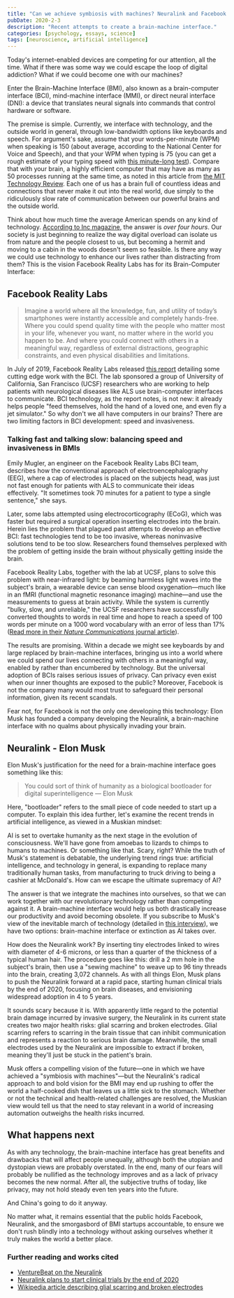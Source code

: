 ```yaml
---
title: "Can we achieve symbiosis with machines? Neuralink and Facebook try to answer the question."
pubDate: 2020-2-3
description: "Recent attempts to create a brain-machine interface."
categories: [psychology, essays, science]
tags: [neuroscience, artificial intelligence]
---
```

Today's internet-enabled devices are competing for our attention, all the time. What if there was some way we could escape the loop of digital addiction? What if we could become one with our machines?

Enter the Brain-Machine Interface (BMI), also known as a brain-computer interface (BCI), mind-machine interface (MMI), or direct neural interface (DNI): a device that translates neural signals into commands that control hardware or software.

The premise is simple. Currently, we interface with technology, and the outside world in general, through low-bandwidth options like keyboards and speech. For argument's sake, assume that your words-per-minute (WPM) when speaking is 150 (about average, according to the National Center for Voice and Speech), and that your WPM when typing is 75 (you can get a rough estimate of your typing speed with [this minute-long test](https://thetypingcat.com/typing-speed-test/1m)). Compare that with your brain, a highly efficient computer that may have as many as 50 processes running at the same time, as noted in this article from [the MIT Technology Review](https://www.technologyreview.com/s/532291/fmri-data-reveals-the-number-of-parallel-processes-running-in-the-brain/). Each one of us has a brain full of countless ideas and connections that never make it out into the real world, due simply to the ridiculously slow rate of communication between our powerful brains and the outside world.

Think about how much time the average American spends on any kind of technology. [According to Inc magazine](https://www.inc.com/melanie-curtin/are-you-on-your-phone-too-much-average-person-spends-this-many-hours-on-it-every-day.html), the answer is *over four hours*. Our society is just beginning to realize the way digital overload can isolate us from nature and the people closest to us, but becoming a hermit and moving to a cabin in the woods doesn't seem so feasible. Is there any way we could use technology to enhance our lives rather than distracting from them? This is the vision Facebook Reality Labs has for its Brain-Computer Interface:

## Facebook Reality Labs

> Imagine a world where all the knowledge, fun, and utility of today’s smartphones were instantly accessible and completely hands-free. Where you could spend quality time with the people who matter most in your life, whenever you want, no matter where in the world you happen to be. And where you could connect with others in a meaningful way, regardless of external distractions, geographic constraints, and even physical disabilities and limitations.

In July of 2019, Facebook Reality Labs released [this report](https://tech.fb.com/imagining-a-new-interface-hands-free-communication-without-saying-a-word/) detailing some cutting edge work with the BCI. The lab sponsored a group of University of California, San Francisco (UCSF) researchers who are working to help patients with neurological diseases like ALS use brain-computer interfaces to communicate. BCI technology, as the report notes, is not new: it already helps people "feed themselves, hold the hand of a loved one, and even fly a jet simulator." So why don't we all have computers in our brains? There are two limiting factors in BCI development: speed and invasiveness.

### Talking fast and talking slow: balancing speed and invasiveness in BMIs

Emily Mugler, an engineer on the Facebook Reality Labs BCI team, describes how the conventional approach of electroencephalography (EEG), where a cap of electrodes is placed on the subjects head, was just not fast enough for patients with ALS to communicate their ideas effectively. "It sometimes took 70 minutes for a patient to type a single sentence," she says.

Later, some labs attempted using electrocorticography (ECoG), which was faster but required a surgical operation inserting electrodes into the brain. Herein lies the problem that plagued past attempts to develop an effective BCI: fast technologies tend to be too invasive, whereas noninvasive solutions tend to be too slow. Researchers found themselves perplexed with the problem of getting inside the brain without physically getting inside the brain.

Facebook Reality Labs, together with the lab at UCSF, plans to solve this problem with near-infrared light: by beaming harmless light waves into the subject's brain, a wearable device can sense blood oxygenation—much like in an fMRI (functional magnetic resonance imaging) machine—and use the measurements to guess at brain activity. While the system is currently "bulky, slow, and unreliable," the UCSF researchers have successfully converted thoughts to words in real time and hope to reach a speed of 100 words per minute on a 1000 word vocabulary with an error of less than 17% ([Read more in their *Nature Communications* journal article](https://www.nature.com/articles/s41467-019-10994-4)).

The results are promising. Within a decade we might see keyboards by and large replaced by brain-machine interfaces, bringing us into a world where we could spend our lives connecting with others in a meaningful way, enabled by rather than encumbered by technology. But the universal adoption of BCIs raises serious issues of privacy. Can privacy even exist when our inner thoughts are exposed to the public? Moreover, Facebook is not the company many would most trust to safeguard their personal information, given its recent scandals.

Fear not, for Facebook is not the only one developing this technology: Elon Musk has founded a company developing the Neuralink, a brain-machine interface with no qualms about physically invading your brain.

## Neuralink - Elon Musk

Elon Musk's justification for the need for a brain-machine interface goes something like this:

> You could sort of think of humanity as a biological bootloader for digital superintelligence
> — Elon Musk

Here, "bootloader" refers to the small piece of code needed to start up a computer. To explain this idea further, let's examine the recent trends in artificial intelligence, as viewed in a Muskian mindset:

AI is set to overtake humanity as the next stage in the evolution of consciousness. We'll have gone from amoebas to lizards to chimps to humans to machines. Or something like that. Scary, right? While the truth of Musk's statement is debatable, the underlying trend rings true: artificial intelligence, and technology in general, is expanding to replace many traditionally human tasks, from manufacturing to truck driving to being a cashier at McDonald's. How can we escape the ultimate supremacy of AI?

The answer is that we integrate the machines into ourselves, so that we can work together with our revolutionary technology rather than competing against it. A brain-machine interface would help us both drastically increase our productivity and avoid becoming obsolete. If you subscribe to Musk's view of the inevitable march of technology (detailed in [this interview](https://www.youtube.com/watch?v=f3lUEnMaiAU)), we have two options: brain-machine interface or extinction as AI takes over.

How does the Neuralink work? By inserting tiny electrodes linked to wires with diameter of 4-6 microns, or less than a quarter of the thickness of a typical human hair. The procedure goes like this: drill a 2 mm hole in the subject's brain, then use a "sewing machine" to weave up to 96 tiny threads into the brain, creating 3,072 channels. As with all things Elon, Musk plans to push the Neuralink forward at a rapid pace, starting human clinical trials by the end of 2020, focusing on brain diseases, and envisioning widespread adoption in 4 to 5 years.

It sounds scary because it is. With apparently little regard to the potential brain damage incurred by invasive surgery, the Neuralink in its current state creates two major health risks: glial scarring and broken electrodes. Glial scarring refers to scarring in the brain tissue that can inhibit communication and represents a reaction to serious brain damage. Meanwhile, the small electrodes used by the Neuralink are impossible to extract if broken, meaning they'll just be stuck in the patient's brain.

Musk offers a compelling vision of the future—one in which we have achieved a "symbiosis with machines"—but the Neuralink's radical approach to and bold vision for the BMI may end up rushing to offer the world a half-cooked dish that leaves us a little sick to the stomach. Whether or not the technical and health-related challenges are resolved, the Muskian view would tell us that the need to stay relevant in a world of increasing automation outweighs the health risks incurred.

## What happens next

As with any technology, the brain-machine interface has great benefits and drawbacks that will affect people unequally, although both the utopian and dystopian views are probably overstated. In the end, many of our fears will probably be nullified as the technology improves and as a lack of privacy becomes the new normal. After all, the subjective truths of today, like privacy, may not hold steady even ten years into the future.

And China's going to do it anyway.

No matter what, it remains essential that the public holds Facebook, Neuralink, and the smorgasbord of BMI startups accountable, to ensure we don't rush blindly into a technology without asking ourselves whether it truly makes the world a better place.

### Further reading and works cited

- [VentureBeat on the Neuralink](https://venturebeat.com/2019/07/16/neuralinks-technology-embeds-tiny-wires-in-the-brain-to-read-electrical-pulses/)
- [Neuralink plans to start clinical trials by the end of 2020](https://www.cnbc.com/2019/07/17/elon-musk-brain-machine-startup-neuralink-plans-human-trials-in-2020.html)
- [Wikipedia article describing glial scarring and broken electrodes](https://en.wikipedia.org/wiki/Neuralink)
